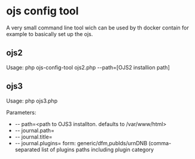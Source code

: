 # ojs config tool
A very small command line tool wich can be used by th docker contain for example to basically set up the ojs.

## ojs2
Usage:
php ojs-config-tool ojs2.php --path=[OJS2 installion path]

## ojs3
Usage:
php ojs3.php

Parameters:
 * -- path=<path to OJS3 installton. defaults to  /var/www/html>
 * -- journal.path=<new journal path>
 * -- journal.title=<new journal title>
 * -- journal.plugins=<list of activate plugins> form: generic/dfm,pubIds/urnDNB (comma-separated list of plugins paths including plugin category

